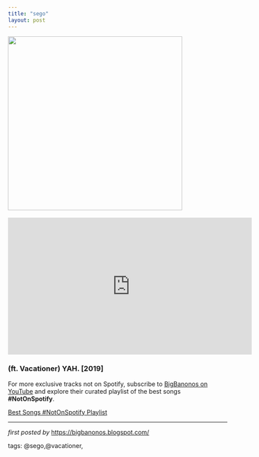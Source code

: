 ```yaml
---
title: "sego"
layout: post
---
```

<div class="separator" ><a href="https://f4.bcbits.com/img/a2437054594_16.jpg" imageanchor="1"><img border="0" src="https://f4.bcbits.com/img/a2437054594_16.jpg" width="400" height="400" data-original-width="700" data-original-height="700" /></a></div>
<br />
<iframe width="560" height="315" src="https://www.youtube.com/embed/videoseries?list=PLtuNtuTatqI3HusEUKzczu5y14f1cjcAf" frameborder="0" allow="accelerometer; autoplay; encrypted-media; gyroscope; picture-in-picture" allowfullscreen></iframe>
<br />
<h3>(ft. Vacationer) YAH. [2019]</h3>

<!--Subscribe and Playlist Links-->
<div>
    <p>For more exclusive tracks not on Spotify, subscribe to <a href="https://www.youtube.com/@BigBanonos" target="_blank">BigBanonos on YouTube</a> and explore their curated playlist of the best songs <strong>#NotOnSpotify</strong>.</p>
    <p><a href="https://www.youtube.com/playlist?list=PLtuNtuTatqI0kFahUCbtbfenC_ET5O_tr" target="_blank">Best Songs #NotOnSpotify Playlist<br /></a></p></div>

<hr />

<p><em>first posted by</em> <a href="https://bigbanonos.blogspot.com/" rel="noopener" target="_new">https://bigbanonos.blogspot.com/</a></p>

<p>tags: @sego,@vacationer,</p>
